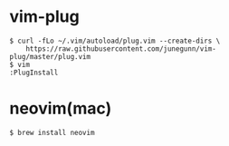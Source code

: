 # vim-plug

```
$ curl -fLo ~/.vim/autoload/plug.vim --create-dirs \
    https://raw.githubusercontent.com/junegunn/vim-plug/master/plug.vim
$ vim
:PlugInstall
```

# neovim(mac)

```
$ brew install neovim
```

